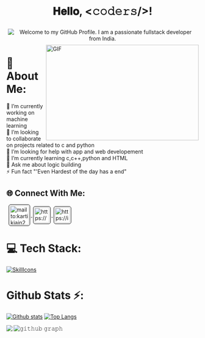 <h1 align="center">
 
  𝐇𝐞𝐥𝐥𝐨, &lt;𝚌𝚘𝚍𝚎𝚛𝚜/&gt;!

</h1>
<p align='center' style='margin: 16px 4px 8px;'>
    <img src="https://readme-typing-svg.herokuapp.com?font=Fira+Code&pause=1000&color=54A6FF&center=true&vCenter=true&multiline=true&width=710&height=70&lines=Welcome+to+my+GitHub+Profile;I+am+a+full+stack+developer+from+India" alt="Welcome to my GitHub Profile. I am a passionate fullstack developer from India." />
</p>


<img align="right" height="250" width="400" alt="GIF" src="https://cdn.dribbble.com/users/2344801/screenshots/4774578/alphatestersanimation2.gif"/>

# 💫 About Me:
🔭 I’m currently working on machine learning<br>👯 I’m looking to collaborate on projects related to c and python<br>🤝 I’m looking for help with app and web developement<br>🌱 I’m currently learning c,c++,python and HTML<br>💬 Ask me about logic building<br>⚡ Fun fact "'Even Hardest of the day has a end"


## 🌐 Connect With Me:
</h3>
<p align="left" style='margin: 16px 4px 8px;'>
   
  <a href="mailto:manasparwani397@gmail.com" target="blank" rel="noreferrer">
        <img align="center" src="https://www.vectorlogo.zone/logos/gmail/gmail-icon.svg" alt="mailto:kartikjain2626@gmail.com" height="50" width="50" style="background: #ffffff; border-radius: 5px; border: 1px solid #000000; margin: 0 2px; padding: 2px;" />
    </a>
    <a href="https://www.linkedin.com/in/manas-parwani-049120251/" target="blank" rel="noreferrer">
        <img align="center" src="https://www.vectorlogo.zone/logos/linkedin/linkedin-icon.svg" alt="https://www.linkedin.com/in/kartik-jain-473ab81b2/" height="40" width="40" style="background: #ffffff; border-radius: 5px; border: 1px solid #000000; margin: 0 2px; padding: 2px;" />
    </a>
    <a href="https://www.instagram.com/_manas_.____/" target="blank" rel="noreferrer">
        <img align="center" src="https://www.vectorlogo.zone/logos/instagram/instagram-icon.svg" alt="https://instagram.com/kartik__j26?igshid=YmMyMTA2M2Y=" height="40" width="40" style="background: #ffffff; border-radius: 5px; border: 1px solid #000000; margin: 0 2px; padding: 2px;" />
    </a>


# 💻 Tech Stack:
[![SkillIcons](https://skillicons.dev/icons?i=java,html,vscode,git,c,cpp,python)](https://skillicons.dev)<br/>

 <h1>Github Stats ⚡:</h1>
  
  <a href="#">![Github stats](https://github-readme-stats.vercel.app/api?username=Manas-tech&theme=swift&count_private=true&hide_border=true&line_height=20)</a>
  <a href="#">![Top Langs](https://github-readme-stats.vercel.app/api/top-langs/?username=Manas-tech&layout=compact&theme=swift&count_private=true&hide_border=true)</a>
<p align="center">
  
  <img align="left" src="https://github-readme-streak-stats.herokuapp.com/?user=Manas-tech&theme=swift&hide_border=true"/>
</p>




![𝚐𝚒𝚝𝚑𝚞𝚋 𝚐𝚛𝚊𝚙𝚑](https://github-readme-activity-graph.cyclic.app/graph?username=Manas-Tech&theme=green&hide_border=true&area=true)

<h4 align="center">
<!-- Proudly created with GPRM ( https://gprm.itsvg.in ) -->
